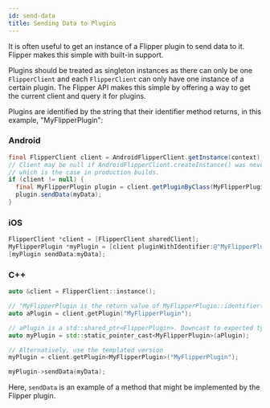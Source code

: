 ```yaml
---
id: send-data
title: Sending Data to Plugins
---
```


It is often useful to get an instance of a Flipper plugin to send data to it. Flipper makes this simple with built-in support.

Plugins should be treated as singleton instances as there can only be one `FlipperClient` and each `FlipperClient` can only have one instance of a certain plugin. The Flipper API makes this simple by offering a way to get the current client and query it for plugins.

Plugins are identified by the string that their identifier method returns, in this example, "MyFlipperPlugin":

### Android

```java
final FlipperClient client = AndroidFlipperClient.getInstance(context);
// Client may be null if AndroidFlipperClient.createInstance() was never called
// which is the case in production builds.
if (client != null) {
  final MyFlipperPlugin plugin = client.getPluginByClass(MyFlipperPlugin.class);
  plugin.sendData(myData);
}
```

### iOS

```objective-c
FlipperClient *client = [FlipperClient sharedClient];
MyFlipperPlugin *myPlugin = [client pluginWithIdentifier:@"MyFlipperPlugin"];
[myPlugin sendData:myData];
```

### C++

```c++
auto &client = FlipperClient::instance();

// "MyFlipperPlugin is the return value of MyFlipperPlugin::identifier()
auto aPlugin = client.getPlugin("MyFlipperPlugin");

// aPlugin is a std::shared_ptr<FlipperPlugin>. Downcast to expected type.
auto myPlugin = std::static_pointer_cast<MyFlipperPlugin>(aPlugin);

// Alternatively, use the templated version
myPlugin = client.getPlugin<MyFlipperPlugin>("MyFlipperPlugin");

myPlugin->sendData(myData);
```

Here, `sendData` is an example of a method that might be implemented by the Flipper plugin.
